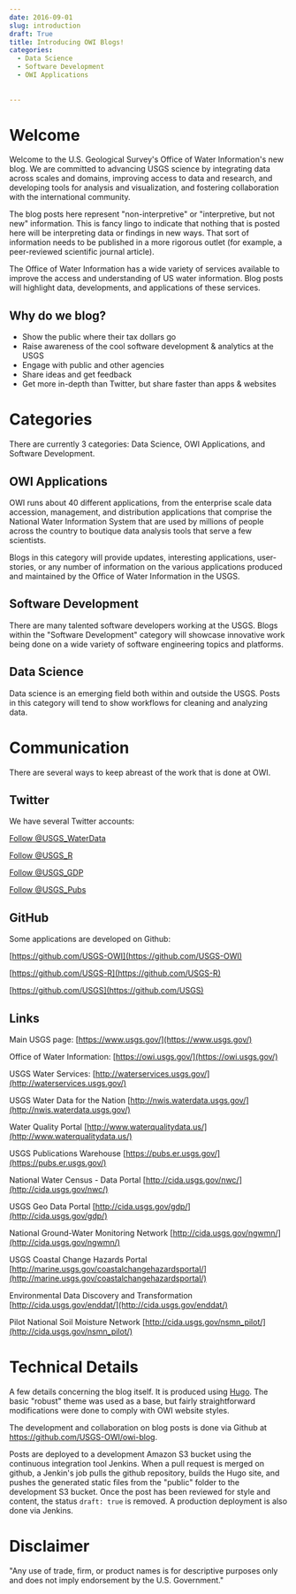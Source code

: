 ```yaml
---
date: 2016-09-01
slug: introduction
draft: True
title: Introducing OWI Blogs!
categories: 
  - Data Science
  - Software Development
  - OWI Applications
 
 
---
```

Welcome
=======

Welcome to the U.S. Geological Survey's Office of Water Information's new blog. We are committed to advancing USGS science by integrating data across scales and domains, improving access to data and research, and developing tools for analysis and visualization, and fostering collaboration with the international community.

The blog posts here represent "non-interpretive" or "interpretive, but not new" information. This is fancy lingo to indicate that nothing that is posted here will be interpreting data or findings in new ways. That sort of information needs to be published in a more rigorous outlet (for example, a peer-reviewed scientific journal article).

The Office of Water Information has a wide variety of services available to improve the access and understanding of US water information. Blog posts will highlight data, developments, and applications of these services. 

Why do we blog?
---------------

-   Show the public where their tax dollars go
-   Raise awareness of the cool software development & analytics at the USGS
-   Engage with public and other agencies
-   Share ideas and get feedback
-   Get more in-depth than Twitter, but share faster than apps & websites

Categories
==========

There are currently 3 categories: Data Science, OWI Applications, and Software Development.

OWI Applications
----------------

OWI runs about 40 different applications, from the enterprise scale data accession, management, and distribution applications that comprise the National Water Information System that are used by millions of people across the country to boutique data analysis tools that serve a few scientists.

Blogs in this category will provide updates, interesting applications, user-stories, or any number of information on the various applications produced and maintained by the Office of Water Information in the USGS.

Software Development
--------------------

There are many talented software developers working at the USGS. Blogs within the "Software Development" category will showcase innovative work being done on a wide variety of software engineering topics and platforms.

Data Science
------------

Data science is an emerging field both within and outside the USGS. Posts in this category will tend to show workflows for cleaning and analyzing data. 

Communication
==========

There are several ways to keep abreast of the work that is done at OWI.

Twitter
-------
We have several Twitter accounts:

<a href="https://twitter.com/USGS_WaterData" class="twitter-follow-button" data-show-count="false">Follow @USGS_WaterData</a><script async src="//platform.twitter.com/widgets.js" charset="utf-8"></script>

<a href="https://twitter.com/USGS_R" class="twitter-follow-button" data-show-count="false">Follow @USGS_R</a><script async src="//platform.twitter.com/widgets.js" charset="utf-8"></script>

<a href="https://twitter.com/USGS_GDP" class="twitter-follow-button" data-show-count="false">Follow @USGS_GDP</a><script async src="//platform.twitter.com/widgets.js" charset="utf-8"></script>

<a href="https://twitter.com/USGS_Pubs" class="twitter-follow-button" data-show-count="false">Follow @USGS_Pubs</a><script async src="//platform.twitter.com/widgets.js" charset="utf-8"></script>


GitHub
-------

Some applications are developed on Github:

[https://github.com/USGS-OWI](https://github.com/USGS-OWI)

[https://github.com/USGS-R](https://github.com/USGS-R)

[https://github.com/USGS](https://github.com/USGS)


Links
-------

Main USGS page:
[https://www.usgs.gov/](https://www.usgs.gov/)

Office of Water Information:
[https://owi.usgs.gov/](https://owi.usgs.gov/)

USGS Water Services:
[http://waterservices.usgs.gov/](http://waterservices.usgs.gov/)

USGS Water Data for the Nation
[http://nwis.waterdata.usgs.gov/](http://nwis.waterdata.usgs.gov/)

Water Quality Portal
[http://www.waterqualitydata.us/](http://www.waterqualitydata.us/)

USGS Publications Warehouse
[https://pubs.er.usgs.gov/](https://pubs.er.usgs.gov/)

National Water Census - Data Portal
[http://cida.usgs.gov/nwc/](http://cida.usgs.gov/nwc/)

USGS Geo Data Portal
[http://cida.usgs.gov/gdp/](http://cida.usgs.gov/gdp/)

National Ground-Water Monitoring Network
[http://cida.usgs.gov/ngwmn/](http://cida.usgs.gov/ngwmn/)

USGS Coastal Change Hazards Portal
[http://marine.usgs.gov/coastalchangehazardsportal/](http://marine.usgs.gov/coastalchangehazardsportal/)

Environmental Data Discovery and Transformation
[http://cida.usgs.gov/enddat/](http://cida.usgs.gov/enddat/)

Pilot National Soil Moisture Network
[http://cida.usgs.gov/nsmn_pilot/](http://cida.usgs.gov/nsmn_pilot/)

Technical Details
=================

A few details concerning the blog itself. It is produced using [Hugo](https://gohugo.io/). The basic "robust" theme was used as a base, but fairly straightforward modifications were done to comply with OWI website styles.

The development and collaboration on blog posts is done via Github at <https://github.com/USGS-OWI/owi-blog>.

Posts are deployed to a development Amazon S3 bucket using the continuous integration tool Jenkins. When a pull request is merged on github, a Jenkin's job pulls the github repository, builds the Hugo site, and pushes the generated static files from the "public" folder to the development S3 bucket. Once the post has been reviewed for style and content, the status `draft: true` is removed. A production deployment is also done via Jenkins.


Disclaimer
==========
"Any use of trade, firm, or product names is for descriptive purposes only and does not imply endorsement by the U.S. Government."

